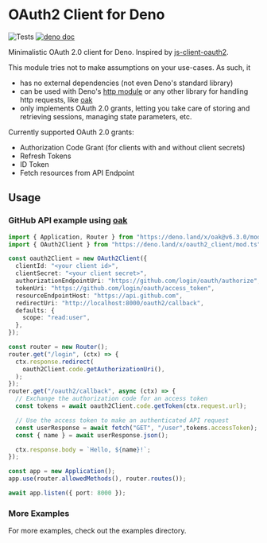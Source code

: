 # OAuth2 Client for Deno

![Tests](https://github.com/cmd-johnson/deno-oauth2-client/workflows/Tests/badge.svg)
[![deno doc](https://doc.deno.land/badge.svg)](https://doc.deno.land/https/raw.githubusercontent.com/cmd-johnson/deno-oauth2-client/master/mod.ts)

Minimalistic OAuth 2.0 client for Deno.
Inspired by [js-client-oauth2](https://github.com/mulesoft/js-client-oauth2/).

This module tries not to make assumptions on your use-cases.
As such, it
- has no external dependencies (not even Deno's standard library)
- can be used with Deno's [http module](https://deno.land/std@0.71.0/http) or any other library for handling http requests, like [oak](https://deno.land/x/oak)
- only implements OAuth 2.0 grants, letting you take care of storing and retrieving sessions, managing state parameters, etc.

Currently supported OAuth 2.0 grants:
- Authorization Code Grant (for clients with and without client secrets)
- Refresh Tokens
- ID Token
- Fetch resources from API Endpoint

## Usage

### GitHub API example using [oak](https://deno.land/x/oak)

```ts
import { Application, Router } from "https://deno.land/x/oak@v6.3.0/mod.ts";
import { OAuth2Client } from "https://deno.land/x/oauth2_client/mod.ts";

const oauth2Client = new OAuth2Client({
  clientId: "<your client id>",
  clientSecret: "<your client secret>",
  authorizationEndpointUri: "https://github.com/login/oauth/authorize",
  tokenUri: "https://github.com/login/oauth/access_token",
  resourceEndpointHost: "https://api.github.com",
  redirectUri: "http://localhost:8000/oauth2/callback",
  defaults: {
    scope: "read:user",
  },
});

const router = new Router();
router.get("/login", (ctx) => {
  ctx.response.redirect(
    oauth2Client.code.getAuthorizationUri(),
  );
});
router.get("/oauth2/callback", async (ctx) => {
  // Exchange the authorization code for an access token
  const tokens = await oauth2Client.code.getToken(ctx.request.url);

  // Use the access token to make an authenticated API request
  const userResponse = await fetch("GET", "/user",tokens.accessToken);
  const { name } = await userResponse.json();

  ctx.response.body = `Hello, ${name}!`;
});

const app = new Application();
app.use(router.allowedMethods(), router.routes());

await app.listen({ port: 8000 });
```

### More Examples

For more examples, check out the examples directory.
